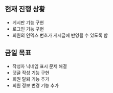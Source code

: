 ## 현재 진행 상황

- 게시판 기능 구현
- 로그인 기능 구현
- 회원의 인덱스 번호가 게시글에 반영될 수 있도록 함

## 금일 목표

- 작성자 닉네임 표시 문제 해결
- 댓글 작성 기능 구현
- 회원 탈퇴 기능 추가
- 회원 정보 변경 기능 추가
